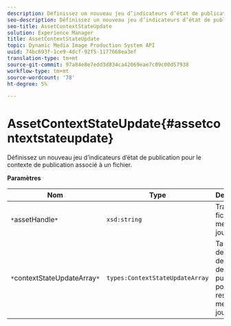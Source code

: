 ```yaml
---
description: Définissez un nouveau jeu d’indicateurs d’état de publication pour le contexte de publication associé à un fichier.
seo-description: Définissez un nouveau jeu d’indicateurs d’état de publication pour le contexte de publication associé à un fichier.
seo-title: AssetContextStateUpdate
solution: Experience Manager
title: AssetContextStateUpdate
topic: Dynamic Media Image Production System API
uuid: 74bc693f-1ce9-4dcf-92f5-1177668ea3ef
translation-type: tm+mt
source-git-commit: 97a84e8e7edd3d834ca42069eae7c09c00d57938
workflow-type: tm+mt
source-wordcount: '78'
ht-degree: 5%

---
```



# AssetContextStateUpdate{#assetcontextstateupdate}

Définissez un nouveau jeu d’indicateurs d’état de publication pour le contexte de publication associé à un fichier.

**Paramètres**

| Nom | Type | Description |
|---|---|---|
| `*`assetHandle`*` | `xsd:string` | Traitez le fichier à mettre à jour. |
| `*`contextStateUpdateArray`*` | `types:ContextStateUpdateArray` | Tableau des états de contact de publication pour la ressource à mettre à jour. |

